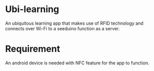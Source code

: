 # Ubi-learning
An ubiquitous learning app that makes use of RFID technology and connects over Wi-Fi to a seeduino function as a server.
# Requirement 
An android device is needed with NFC feature for the app to function.
